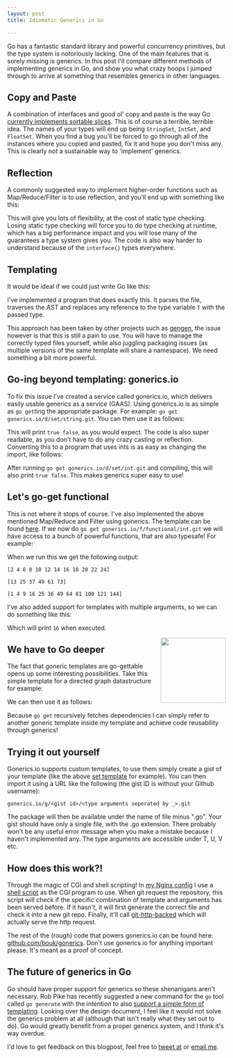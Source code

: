 ```yaml
---
layout: post
title: Idiomatic Generics in Go

---
```


Go has a fantastic standard library and powerful concurrency primitives, but the type system is notoriously lacking. One of the main features that is sorely missing is generics. In this post I'll compare different methods of implementing generics in Go, and show you what crazy hoops I jumped through to arrive at something that resembles generics in other languages.


## Copy and Paste

A combination of interfaces and good ol' copy and paste is the way Go [currently implements sortable slices](http://golang.org/src/pkg/sort/sort.go?s=5371:5390#L223). This is of course a terrible, terrible idea. The names of your types will end up being `StringSet`, `IntSet`, and `FloatSet`. When you find a bug you'll be forced to go through all of the instances where you copied and pasted, fix it and hope you don't miss any. This is clearly not a sustainable way to 'implement' generics.

## Reflection

A commonly suggested way to implement higher-order functions such as Map/Reduce/Filter is to use reflection, and you'll end up with something like this:

<script src="https://gist.github.com/bouk/fbf273835d996c9f072e.js"></script>

This will give you lots of flexibility, at the cost of static type checking. Losing static type checking will force you to do type checking at runtime, which has a big performance impact and you will lose many of the guarantees a type system gives you. The code is also way harder to understand because of the `interface{}` types everywhere.

## Templating

It would be ideal if we could just write Go like this:

<script src="https://gist.github.com/bouk/c66f38b49aafa2aa02ba.js"></script>

I've implemented a program that does exactly this. It parses the file, traverses the AST and replaces any reference to the type variable `T` with the passed type.

<script src="https://gist.github.com/bouk/4682082a23df8305c73c.js"></script>

This approach has been taken by other projects such as [gengen](https://github.com/joeshaw/gengen), the issue however is that this is still a pain to use. You will have to manage the correctly typed files yourself, while also juggling packaging issues (as multiple versions of the same template will share a namespace). We need something a bit more powerful.

## Go-ing beyond templating: gonerics.io

To fix this issue I've created a service called gonerics.io, which delivers easily usable generics as a service (GAAS). Using gonerics.io is as simple as `go get`ting the appropriate package. For example: `go get gonerics.io/d/set/string.git`. You can then use it as follows:

<script src="https://gist.github.com/bouk/e5e8010f552717e1bcc9.js"></script>

This will print `true false`, as you would expect. The code is also super readable, as you don't have to do any crazy casting or reflection. Converting this to a program that uses ints is as easy as changing the import, like follows:

<script src="https://gist.github.com/bouk/b4e0ac1dc3bd39b2210d.js"></script>

After running `go get gonerics.io/d/set/int.git` and compiling, this will also print `true false`. This makes generics super easy to use!

## Let's go-get functional

This is not where it stops of course. I've also implemented the above mentioned Map/Reduce and Filter using gonerics. The template can be found [here](https://gist.github.com/bouk/9850cdb187cbbd192463). If we now do `go get gonerics.io/f/functional/int.git` we will have access to a bunch of powerful functions, that are also typesafe! For example:

<script src="https://gist.github.com/bouk/fdd2b8adfd6e307c8850.js"></script>

When we run this we get the following output:

`[2 4 6 8 10 12 14 16 18 20 22 24]`

`[13 25 37 49 61 73]`

`[1 4 9 16 25 36 49 64 81 100 121 144]`

I've also added support for templates with multiple arguments, so we can do something like this:

<script src="https://gist.github.com/bouk/8bc549237b337c0761d8.js"></script>

Which will print `16` when executed.

<img src="http://i.imgur.com/fWBwbPP.png" style="float:right; height:150px;"/>

## We have to Go deeper

The fact that goneric templates are go-gettable opens up some interesting possibilities. Take this simple template for a directed graph datastructure for example:

<script src="https://gist.github.com/bouk/de34a0036f39cf5647bb.js"></script>

We can then use it as follows:

<script src="https://gist.github.com/bouk/9a64df0ce733ee8c4590.js"></script>

Because `go get` recursively fetches dependencies I can simply refer to another goneric template inside my template and achieve code reusability through generics!

## Trying it out yourself

Gonerics.io supports custom templates, to use them simply create a gist of your template (like the above [set template](https://gist.github.com/bouk/c66f38b49aafa2aa02ba) for example). You can then import it using a URL like the following (the gist ID is without your Github username):

`gonerics.io/g/<gist id>/<type arguments seperated by _>.git`

The package will then be available under the name of file minus ".go". Your gist should have only a single file, with the .go extension. There probably won't be any useful error message when you make a mistake because I haven't implemented any. The type arguments are accessible under T, U, V etc.

## How does this work?!

Through the magic of CGI and shell scripting! In [my Nginx config](https://github.com/bouk/gonerics/blob/master/nginx-config) I use a [shell script](https://github.com/bouk/gonerics/blob/master/cgi.sh) as the CGI program to use. When git request the repository, this script will check if the specific combination of template and arguments has been served before. If it hasn't, it will first generate the correct file and check it into a new git repo. Finally, it'll call [git-http-backed](http://git-scm.com/docs/git-http-backend) which will actually serve the http request.

The rest of the (rough) code that powers gonerics.io can be found here: [github.com/bouk/gonerics](https://github.com/bouk/gonerics). Don't use gonerics.io for anything important please. It's meant as a proof of concept.

## The future of generics in Go

Go should have proper support for generics so these shenanigans aren't necessary. Rob Pike has recently suggested a new command for the `go` tool called `go generate` with the intention to also [support a simple form of templating](https://docs.google.com/document/d/1V03LUfjSADDooDMhe-_K59EgpTEm3V8uvQRuNMAEnjg/edit#heading=h.i81x19ol3oyz). Looking over the design document, I feel like it would not solve the generics problem at all (although that isn't really what they set out to do). Go would greatly benefit from a proper generics system, and I think it's way overdue.

I'd love to get feedback on this blogpost, feel free to [tweet at](https://twitter.com/BvdBijl) or [email me](mailto:boukevanderbijl@gmail.com).
